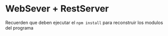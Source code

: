 # WebSever + RestServer

Recuerden que deben ejecutar el ```npm install``` para reconstruir los modulos del programa